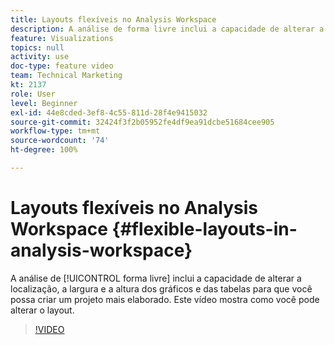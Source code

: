 ```yaml
---
title: Layouts flexíveis no Analysis Workspace
description: A análise de forma livre inclui a capacidade de alterar a localização, a largura e a altura dos gráficos e tabelas, de modo que você possa criar um projeto mais elaborado. Este vídeo mostra como você pode alterar o layout.
feature: Visualizations
topics: null
activity: use
doc-type: feature video
team: Technical Marketing
kt: 2137
role: User
level: Beginner
exl-id: 44e8cded-3ef8-4c55-811d-28f4e9415032
source-git-commit: 32424f3f2b05952fe4df9ea91dcbe51684cee905
workflow-type: tm+mt
source-wordcount: '74'
ht-degree: 100%

---
```


# Layouts flexíveis no Analysis Workspace {#flexible-layouts-in-analysis-workspace}

A análise de [!UICONTROL forma livre] inclui a capacidade de alterar a localização, a largura e a altura dos gráficos e das tabelas para que você possa criar um projeto mais elaborado. Este vídeo mostra como você pode alterar o layout.

>[!VIDEO](https://video.tv.adobe.com/v/24706/?quality=12)
